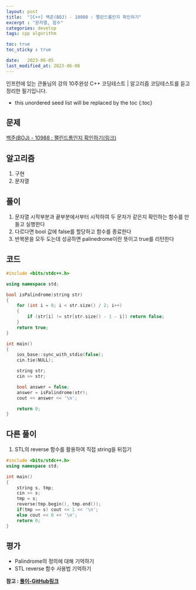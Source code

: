 ```yaml
---
layout: post
title:  "[C++] 백준(BOJ) - 10988 : 팰린드롬인지 확인하기"
excerpt : "문자열, 함수"
categories: develop
tags: cpp algorithm

toc: true
toc_sticky : true

date:   2023-06-05
last_modified_at: 2023-06-08
---
```

> <span style="font-size: 80%">
인프런에 있는 큰돌님의 강의 10주완성 C++ 코딩테스트 | 알고리즘 코딩테스트를 듣고 정리한 필기입니다.</span>

<!--more-->

* this unordered seed list will be replaced by the toc
{:toc}

## 문제

[백준(BOJ) - 10988 : 팰린드롬인지 확인하기(링크)](https://www.acmicpc.net/problem/10988)

## 알고리즘

  1. 구현
  2. 문자열

## 풀이

  1. 문자열 시작부분과 끝부분에서부터 시작하여 두 문자가 같은지 확인하는 함수를 만들고 실행한다
  2. 다르다면 bool 값에 false를 할당하고 함수를 종료한다
  3. 반복문을 모두 도는데 성공하면 palinedrome이란 뜻이고 true를 리턴한다

## 코드  

```cpp
#include <bits/stdc++.h>

using namespace std;

bool isPalindrome(string str)
{
    for (int i = 0; i < str.size() / 2; i++)
    {
        if (str[i] != str[str.size() - 1 - i]) return false;
    }
    return true;
}

int main()
{
    ios_base::sync_with_stdio(false);
    cin.tie(NULL);

    string str;
    cin >> str;

    bool answer = false;
    answer = isPalindrome(str);
    cout << answer << '\n';

    return 0;
}
```

## 다른 풀이
  1. STL의 reverse 함수를 활용하여 직접 string을 뒤집기

```cpp
#include <bits/stdc++.h>
using namespace std;

int main()
{
    string s, tmp;
    cin >> s;
    tmp = s;
    reverse(tmp.begin(), tmp.end());
    if(tmp == s) cout << 1 << '\n';
    else cout << 0 << '\n';
    return 0;
}
```

## 평가  
* Palindrome의 정의에 대해 기억하기  
* STL reverse 함수 사용법 기억하기  

__참고 : [풀이-GitHub링크](https://github.com/Jinlee0206/BOJ/blob/main/%EB%B0%B1%EC%A4%80/Bronze/10988.%E2%80%85%ED%8C%B0%EB%A6%B0%EB%93%9C%EB%A1%AC%EC%9D%B8%EC%A7%80%E2%80%85%ED%99%95%EC%9D%B8%ED%95%98%EA%B8%B0/%ED%8C%B0%EB%A6%B0%EB%93%9C%EB%A1%AC%EC%9D%B8%EC%A7%80%E2%80%85%ED%99%95%EC%9D%B8%ED%95%98%EA%B8%B0.cc)__